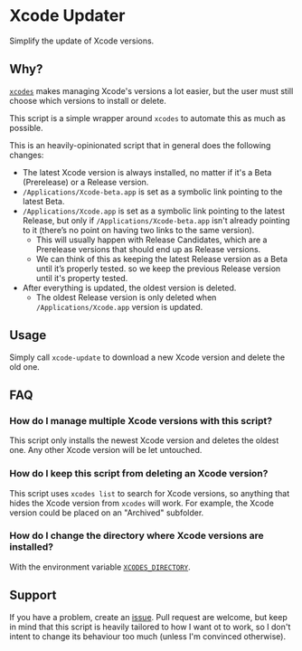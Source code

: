 # Xcode Updater

Simplify the update of Xcode versions.

## Why?

[`xcodes`](https://github.com/RobotsAndPencils/xcodes) makes managing Xcode's versions a lot easier, but the user must still choose which versions to install or delete.

This script is a simple wrapper around `xcodes` to automate this as much as possible.

This is an heavily-opinionated script that in general does the following changes:

- The latest Xcode version is always installed, no matter if it's a Beta (Prerelease) or a Release version.
- `/Applications/Xcode-beta.app` is set as a symbolic link pointing to the latest Beta.
- `/Applications/Xcode.app` is set as a symbolic link pointing to the latest Release, but only if `/Applications/Xcode-beta.app` isn't already pointing to it (there’s no point on having two links to the same version).
   - This will usually happen with Release Candidates, which are a Prerelease versions that should end up as Release versions.   
   - We can think of this as keeping the latest Release version as a Beta until it’s properly tested. so we keep the previous Release version until it's property tested.
- After everything is updated, the oldest version is deleted.
   - The oldest Release version is only deleted when `/Applications/Xcode.app` version is updated.

## Usage

Simply call `xcode-update` to download a new Xcode version and delete the old one.

## FAQ

### How do I manage multiple Xcode versions with this script?

This script only installs the newest Xcode version and deletes the oldest one. Any other Xcode version will be let untouched.

### How do I keep this script from deleting an Xcode version?

This script uses `xcodes list` to search for Xcode versions, so anything that hides the Xcode version from `xcodes` will work. For example, the Xcode version could be placed on an "Archived" subfolder.

### How do I change the directory where Xcode versions are installed?

With the environment variable [`XCODES_DIRECTORY`](https://github.com/RobotsAndPencils/xcodes/pull/126).

## Support

If you have a problem, create an [issue][1]. Pull request are welcome, but keep in mind that this script is heavily tailored to how I want ot to work, so I don't intent to change its behaviour too much (unless I'm convinced otherwise).

[1]:	https://github.com/juanjonol/Xcode-Updater/issues
